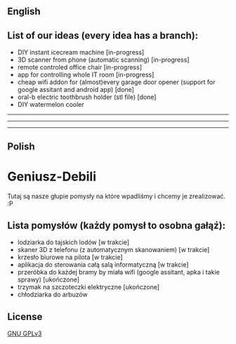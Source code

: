

English
-------

## List of our ideas (every idea has a branch):

* DIY instant icecream machine  [in-progress]   
* 3D scanner from phone (automatic scanning)  [in-progress]  
* remote controled office chair  [in-progress]    
* app for controlling whole IT room  [in-progress]   
* cheap wifi addon for (almost)every garage door opener (support for google assitant and android app)  [done]  
* oral-b electric toothbrush holder (stl file)  [done]  
* DIY watermelon cooler

-----------------------------------------------------------------------------------------------------------------------------  


----------


----------


Polish
------

# Geniusz-Debili
Tutaj są nasze głupie pomysły na które wpadliśmy i chcemy je zrealizować.
:P


## Lista pomysłów (każdy pomysł to osobna gałąź):  
 * lodziarka do tajskich lodów  [w trakcie]  
 * skaner 3D z telefonu (z automatycznym skanowaniem)  [w trakcie]  
 * krzesło biurowe na pilota  [w trakcie]  
 * aplikacja do sterowania całą salą informatyczną  [w trakcie]  
 * przeróbka do każdej bramy by miała wifi (google assitant, apka i takie sprawy)  [ukończone]  
 * trzymak na szczoteczki elektryczne  [ukończone]  
 * chłodziarka do arbuzów  

## License
[GNU GPLv3](https://choosealicense.com/licenses/gpl-3.0/)
